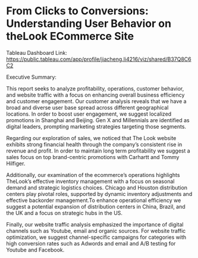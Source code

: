 # From Clicks to Conversions: Understanding User Behavior on theLook ECommerce Site


Tableau Dashboard Link: https://public.tableau.com/app/profile/jiacheng.li4216/viz/shared/B37Q8C6C2

Executive Summary: 

This report seeks to analyze profitability, operations, customer behavior, and website traffic with a focus on enhancing overall business efficiency and customer engagement. Our customer analysis reveals that we have a broad and diverse user base spread across different geographical locations. In order to boost user engagement, we suggest localized promotions in Shanghai and Beijing. Gen X and Millennials are identified as digital leaders, prompting marketing strategies targeting those segments.

Regarding our exploration of sales, we noticed that The Look website exhibits strong financial health through the company’s consistent rise in revenue and profit. In order to maintain long term profitability we suggest a sales focus on top brand-centric promotions with Carhartt and Tommy Hilfiger.

Additionally, our examination of the ecommerce’s operations highlights TheLook’s effective inventory management with a focus on seasonal demand and strategic logistics choices. Chicago and Houston distribution centers play pivotal roles, supported by dynamic inventory adjustments and effective backorder management.To enhance operational efficiency we suggest a potential expansion of distribution centers in China, Brazil, and the UK and a focus on strategic hubs in the US.

Finally, our website traffic analysis emphasized the importance of digital channels such as Youtube, email and organic sources. For website traffic optimization, we suggest channel-specific campaigns for categories with high conversion rates such as Adwords and email and A/B testing for Youtube and Facebook.


